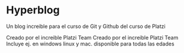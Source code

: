 # Hyperblog
Un blog increible para el curso de Git y Github del curso de Platzi

Creado por el increible Platzi Team
Creado por el increible Platzi Team
Incluye ej. en windows linux y mac.
disponible para todas las edades
